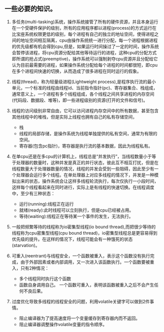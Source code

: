 ## 一些必要的知识。

1. 多任务(multi-tasking)系统，操作系统接管了所有的硬件资源，并且本身运行在一个受硬件保护的级别，所有的应用程序都以进程(process)的方式运行在比宝座系统权限更低的级别，每个进程有自己的独立的地址空间，使得进程之间的地址空间相互隔离，cpu由操作系统统一进行分配，每一个进程根据进程的优先级都有机会得到cpu,但是，如果运行时间操过了一定的时间，操作系统会暂停该进程，将cpu资源分配给其他等待运行的进程，这种cpu的分配方式即所谓的抢占式(preemptive)，操作系统可以强制剥夺cpu资源并且分配给它认为目前最需要的进程，如果操作系统分配给每个进程的时间都很短，即cpu在多个进程间快速的切换，从而造成了很多进程在同时运行的假象。

2. 线程(thread)，称为轻量级进程(Lightweight process),是程序执行流的最小单元，一个标准的线程由线程id、当前指令指针(pc)、寄存器集合、栈组成，通常意义上，一个进程有多个线程组成，各个线程之间共享进程的内存空间(代码段、数据段、堆等)，即一些进程级别的资源(打开的文件和信号)。

3. 线程的访问级别非常自由，它可以访问进程内存空间中的所有数据，甚至包含其他线程中的堆栈，但是实际上线程也拥有自己的私有存储空间，
	- 栈
	- 线程的局部存储，是操作系统为线程单独提供的私有空间，通常为有限的空间。
	- 寄存器(包含pc指针)，寄存器是执行流的基本数据，因此为线程私有。
4. 在单cpu还是在多cpu的计算机上，线程总是“并发执行”，当线程数量小于等于处理器的数量时，这种并发是真正的并行状态，彼此互不相互打扰，但是在线程数量大于处理器数量的情况，线程的并发会受到一些阻碍，因此至少有一个处理器会运行多个线程。在单处理器上对应多线程的情况下，并发是一种模拟出来的状态，操作系统会让这样多线程轮流执行，每次仅执行一小段时间，这样每个线程看起来在同时进行，实际上是有线程的快速切换。在线程调度中，至少有三种状态：
	- 运行(running):线程正在运行
	- 就绪(ready):此时线程可以立刻执行，但是cpu已经被占用。
	- 等待(waiting):线程正在等待某一个事件的发生，无法执行。
5. 一般把频繁等待的线程称为io密集型线程(io bound thread),而把很少等待的线程称为cpu密集型线程(cpu bound thread)，io密集型线程总是更容易得到优先级的提升。在这样的情况下，线程可能会有一种饿死的状态(starvation)。

6. 可重入(reentrant)与线程安全，一个函数被重入，表示这个函数没有执行完成，由于外部因素或者内部调用，又一次进入该函数执行。一个函数要被重入，只有2种情况：
	- 多个线程同时执行这个函数
	- 函数自身调用自己。
一个函数可重入，表明该函数被重入之后不会产生任何不良后果。

7. 过度优化导致多线程的线程安全的问题，利用volatile关键字可以做到2件事情。
	- 阻止编译器为了提高速度将一个变量缓存到寄存器内而不返回。
	- 阻止编译器调整操作volatile变量的指令顺序。
